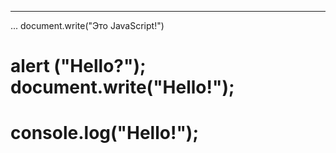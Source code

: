 <script type="text/javascript">
</script>
<html><head></head>
<body>
<!-- Сценарий -->
<script>
        document.write("Это JavaScript!");
</script>
<!-- Конец сценария -->
<hr>
</body></html>
<html>
<head>
<!-- Прикрепление файла с кодом сценария -->
<script src="myscript.js"></script>
</head>
<body>
...
</body></html>
document.write("Это JavaScript!")
<script> 
  alert ("Hello?");         
  document.write("Hello!");
</script>
<h1>
<sсript>
  alert ("Hello?");         
  document.write("Hello!");
</sсript>
</h1>
<h1>
<sсript>
  console.log("Hello!");
</sсript>
</h1>
